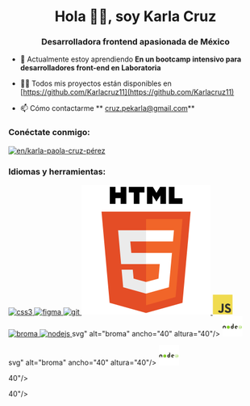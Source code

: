 <h1 align="center">Hola 👋🏼, soy Karla Cruz</h1>
<h3 align="center">Desarrolladora frontend apasionada de México</h3>

- 🌱 Actualmente estoy aprendiendo **En un bootcamp intensivo para desarrolladores front-end en Laboratoria**

- 👨‍💻 Todos mis proyectos están disponibles en [https://github.com/Karlacruz11](https://github.com/Karlacruz11)

- 📫 Cómo contactarme ** cruz.pekarla@gmail.com**

<h3 align="left">Conéctate conmigo:</h3>
<p align="left">
<a href="https://linkedin.com/in/in/ karla-paola-cruz-pérez" target="blank"><img align="center" src="https://raw.githubusercontent.com/rahuldkjain/github-profile-readme-generator/master/src/images/ iconos/Social/vinculado-en-alt.svg"alt="en/karla-paola-cruz-pérez" height="30" width="40" /></a>
</p>

<h3 align="left">Idiomas y herramientas:</h3>
<p align="left"> <a href="https://www.w3schools.com/css/" target="_blank" rel="noreferrer"> <img src="https://raw.githubusercontent. com/devicons/devicon/master/icons/css3/css3-original-wordmark.svg" alt="css3" width="40" height="40"/> </a> <a href="https:// www.figma.com/" target="_blank" rel="noreferrer"> <img src="https://www.vectorlogo.zone/logos/figma/figma-icon.svg" alt="figma" width= "40" height="40"/> </a> <a href="https://git-scm.com/" target="_blank" rel="noreferrer"> <img src="https:// www.vectorlogo.zone/logos/git-scm/git-scm-icon.svg" alt="git" width="40" height="40"/> </a> <a href="https://www.w3. org/html/" target="_blank" rel="noreferrer"> <img src="https://raw.githubusercontent.com/devicons/devicon/master/icons/html5/html5-original-wordmark.svg" alt ="html5" ancho="40" altura="40"/> </a> <a href="https://developer.mozilla.org/en-US/docs/Web/JavaScript" target="_blank" rel="noreferrer"> <img src="https://raw.githubusercontent.com/devicons/devicon/master/icons/javascript/javascript-original.svg" alt="javascript" width="40" height=" 40"/> </a><a href="https://jestjs.io" target="_blank" rel="noreferrer"> <img src="https://www.vectorlogo.zone/logos/jestjsio/jestjsio-icon.svg" alt ="broma" ancho="40" altura="40"/> </a> <a href="https://nodejs.org" target="_blank" rel="noreferrer"> <img src="https ://raw.githubusercontent.com/devicons/devicon/master/icons/nodejs/nodejs-original-wordmark.svg" alt="nodejs" width="40" height="40"/> </a> </ p>svg" alt="broma" ancho="40" altura="40"/> </a> <a href="https://nodejs.org" target="_blank" rel="noreferrer"> <img src ="https://raw.githubusercontent.com/devicons/devicon/master/icons/nodejs/nodejs-original-wordmark.svg" alt="nodejs" width="40" height="40"/> </a > </p>svg" alt="broma" ancho="40" altura="40"/> </a> <a href="https://nodejs.org" target="_blank" rel="noreferrer"> <img src ="https://raw.githubusercontent.com/devicons/devicon/master/icons/nodejs/nodejs-original-wordmark.svg" alt="nodejs" width="40" height="40"/> </a > </p>40"/> </a> </p>40"/> </a> </p>
<!---
Karlacruz11/Karlacruz11 is a ✨ special ✨ repository because its `README.md` (this file) appears on your GitHub profile.
You can click the Preview link to take a look at your changes.
--->

